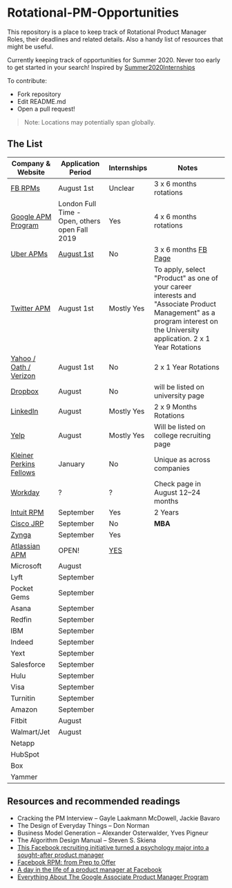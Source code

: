 
# Rotational-PM-Opportunities
This repository is a place to keep track of Rotational Product Manager Roles, their deadlines and related details.
Also a handy list of resources that might be useful.

Currently keeping track of opportunities for Summer 2020. 
Never too early to get started in your search!
Inspired by [Summer2020Internships](https://github.com/elaine-zheng/summer2020internships)


To contribute:
- Fork repository
- Edit README.md
- Open a pull request!

> Note: Locations may potentially span globally.

## The List

| Company  & Website |  Application Period |  Internships | Notes |
|---|---|---|---|
|[FB RPMs](http://fbrpms.com/)| August 1st | Unclear | 3 x 6 months rotations|
|[Google APM Program](https://buildyourfuture.withgoogle.com/programs/apm-program)| London Full Time - Open, others open Fall 2019 | Yes | 4 x 6 months rotations |
|[Uber APMs](https://www.uberapms.com/) | [August 1st]([https://www.uberapms.com/lead-gen](https://www.uberapms.com/lead-gen)) | No |3 x 6 months  [FB Page](https://www.facebook.com/uberapms)|
|[Twitter APM](http://www.twitterapm.com/#about-the-program)| August 1st | Mostly Yes | To apply, select "Product" as one of your career interests and "Associate Product Management" as a program interest on the University application. 2 x 1 Year Rotations|
| [Yahoo / Oath / Verizon](https://yahooapms.com/)| August 1st  | No | 2 x 1 Year Rotations |
| [Dropbox](https://www.dropbox.com/jobs/teams/eng_university_grads) | August | No | will be listed on university page|
| [LinkedIn](https://careers.linkedin.com/apm) | August |  Mostly Yes | 2 x 9 Months Rotations |
|[Yelp](https://www.yelp.com/careers/teams/college-engineering) | August | Mostly Yes| Will be listed on college recruiting page |
| [Kleiner Perkins Fellows](http://fellows.kleinerperkins.com/) | January | No | Unique as across companies |
| [Workday](https://www.workday.com/en-us/company/careers/university-recruiting.html) | ? | ? | Check page in August 12–24 months |
| [Intuit RPM](https://www.intuitrpm.com/) | September | Yes | 2 Years|
| [Cisco JRP](http://www.thembajrp.com/) | September | No | **MBA** |
| [Zynga](https://www.zynga.com/jobs/university/) | September | Yes | |
| [Atlassian APM](https://www.atlassian.com/company/careers/detail/f078fd3b-6414-4e63-88c1-6f63ea272d93)| OPEN! | [YES](https://www.atlassian.com/company/careers/detail/eaddddfd-f67f-4353-a96f-8f85ffd6e755) | 
| Microsoft | August |  | |
| Lyft | September |  | |
| Pocket Gems | September |  | |
| Asana | September |  | |
| Redfin | September |  | |
| IBM | September |  | |
| Indeed | September |  | |
| Yext | September |  | |
| Salesforce | September |  | |
| Hulu | September |  | |
| Visa | September |  | |
| Turnitin | September |  | |
| Amazon | September |  | |
| Fitbit | August |  | |
| Walmart/Jet | August |  | |
| Netapp | | | 
| HubSpot| | |
| Box| | | 
| Yammer | | | 


## Resources and recommended readings
- Cracking the PM Interview – Gayle Laakmann McDowell, Jackie Bavaro
- The Design of Everyday Things – Don Norman
-   Business Model Generation – Alexander Osterwalder, Yves Pigneur
-   The Algorithm Design Manual – Steven S. Skiena
- [This Facebook recruiting initiative turned a psychology major into a sought-after product manager](https://www.businessinsider.in/This-Facebook-recruiting-initiative-turned-a-psychology-major-into-a-sought-after-product-manager/articleshow/63058715.cms)
- [Facebook RPM: from Prep to Offer](https://medium.com/@jewellim/facebook-rpm-program-from-prep-to-offer-2d1be3772db8)
- [A day in the life of a product manager at Facebook](https://www.businessinsider.in/A-day-in-the-life-of-a-product-manager-at-Facebook/articleshow/64369149.cms)
- [Everything About The Google Associate Product Manager Program](https://medium.com/productschool/everything-about-the-google-associate-product-manager-program-apmp-1caf06c083a7)
